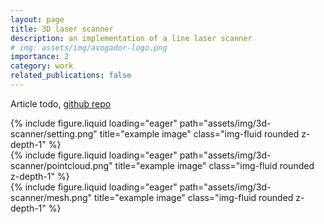 ```yaml
---
layout: page
title: 3D laser scanner
description: an implementation of a line laser scanner
# img: assets/img/avogador-logo.png
importance: 2
category: work
related_publications: false
---
```


Article todo, [github repo](https://github.com/Gotti27/3d-scanner)

<div class="row">
    <div class="col-sm mt-3 mt-md-0">
        {% include figure.liquid loading="eager" path="assets/img/3d-scanner/setting.png" title="example image" class="img-fluid rounded z-depth-1" %}
    </div>
    <div class="col-sm mt-3 mt-md-0">
        {% include figure.liquid loading="eager" path="assets/img/3d-scanner/pointcloud.png" title="example image" class="img-fluid rounded z-depth-1" %}
    </div>
    <div class="col-sm mt-3 mt-md-0">
        {% include figure.liquid loading="eager" path="assets/img/3d-scanner/mesh.png" title="example image" class="img-fluid rounded z-depth-1" %}
    </div>
</div>

<!--

Once the laser plane equation and the camera pose are estimated, the laser edge on the object identifies the intersection between camera rays and the laser plane and it is possible to retrieve the 3D coordinates of those points wrt the plate reference system. The plate rotation makes possible to complete the object scan.
-->